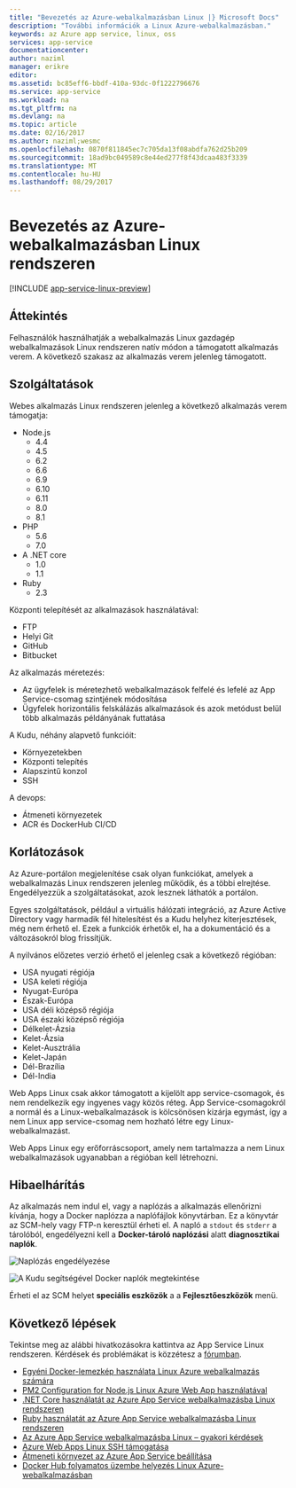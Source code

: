 ```yaml
---
title: "Bevezetés az Azure-webalkalmazásban Linux |} Microsoft Docs"
description: "További információk a Linux Azure-webalkalmazásban."
keywords: az Azure app service, linux, oss
services: app-service
documentationcenter: 
author: naziml
manager: erikre
editor: 
ms.assetid: bc85eff6-bbdf-410a-93dc-0f1222796676
ms.service: app-service
ms.workload: na
ms.tgt_pltfrm: na
ms.devlang: na
ms.topic: article
ms.date: 02/16/2017
ms.author: naziml;wesmc
ms.openlocfilehash: 0870f811845ec7c705da13f08abdfa762d25b209
ms.sourcegitcommit: 18ad9bc049589c8e44ed277f8f43dcaa483f3339
ms.translationtype: MT
ms.contentlocale: hu-HU
ms.lasthandoff: 08/29/2017
---
```

# <a name="introduction-to-azure-web-app-on-linux"></a>Bevezetés az Azure-webalkalmazásban Linux rendszeren

[!INCLUDE [app-service-linux-preview](../../includes/app-service-linux-preview.md)]

## <a name="overview"></a>Áttekintés
Felhasználók használhatják a webalkalmazás Linux gazdagép webalkalmazások Linux rendszeren natív módon a támogatott alkalmazás verem. A következő szakasz az alkalmazás verem jelenleg támogatott. 

## <a name="features"></a>Szolgáltatások
Webes alkalmazás Linux rendszeren jelenleg a következő alkalmazás verem támogatja:

* Node.js
    * 4.4
    * 4.5
    * 6.2
    * 6.6
    * 6.9
    * 6.10
    * 6.11
    * 8.0
    * 8.1
* PHP
    * 5.6
    * 7.0
* A .NET core
    * 1.0
    * 1.1
* Ruby
    * 2.3

Központi telepítését az alkalmazások használatával:

* FTP
* Helyi Git
* GitHub
* Bitbucket

Az alkalmazás méretezés:

* Az ügyfelek is méretezhető webalkalmazások felfelé és lefelé az App Service-csomag szintjének módosítása
* Ügyfelek horizontális felskálázás alkalmazások és azok metódust belül több alkalmazás példányának futtatása

A Kudu, néhány alapvető funkcióit:

* Környezetekben
* Központi telepítés
* Alapszintű konzol
* SSH

A devops:

* Átmeneti környezetek
* ACR és DockerHub CI/CD

## <a name="limitations"></a>Korlátozások
Az Azure-portálon megjelenítése csak olyan funkciókat, amelyek a webalkalmazás Linux rendszeren jelenleg működik, és a többi elrejtése. Engedélyezzük a szolgáltatásokat, azok lesznek láthatók a portálon.

Egyes szolgáltatások, például a virtuális hálózati integráció, az Azure Active Directory vagy harmadik fél hitelesítést és a Kudu helyhez kiterjesztések, még nem érhető el. Ezek a funkciók érhetők el, ha a dokumentáció és a változásokról blog frissítjük.

A nyilvános előzetes verzió érhető el jelenleg csak a következő régióban:

* USA nyugati régiója
* USA keleti régiója
* Nyugat-Európa
* Észak-Európa
* USA déli középső régiója
* USA északi középső régiója
* Délkelet-Ázsia
* Kelet-Ázsia
* Kelet-Ausztrália
* Kelet-Japán
* Dél-Brazília
* Dél-India

Web Apps Linux csak akkor támogatott a kijelölt app service-csomagok, és nem rendelkezik egy ingyenes vagy közös réteg. App Service-csomagokról a normál és a Linux-webalkalmazások is kölcsönösen kizárja egymást, így a nem Linux app service-csomag nem hozható létre egy Linux-webalkalmazást.

Web Apps Linux egy erőforráscsoport, amely nem tartalmazza a nem Linux webalkalmazások ugyanabban a régióban kell létrehozni.

## <a name="troubleshooting"></a>Hibaelhárítás ##

Az alkalmazás nem indul el, vagy a naplózás a alkalmazás ellenőrizni kívánja, hogy a Docker naplózza a naplófájlok könyvtárban. Ez a könyvtár az SCM-hely vagy FTP-n keresztül érheti el.
A napló a `stdout` és `stderr` a tárolóból, engedélyezni kell a **Docker-tároló naplózási** alatt **diagnosztikai naplók**.

![Naplózás engedélyezése][2]

![A Kudu segítségével Docker naplók megtekintése][1]

Érheti el az SCM helyet **speciális eszközök** a a **Fejlesztőeszközök** menü.

## <a name="next-steps"></a>Következő lépések
Tekintse meg az alábbi hivatkozásokra kattintva az App Service Linux rendszeren. Kérdések és problémákat is közzétesz a [fórumban](https://social.msdn.microsoft.com/forums/azure/home?forum=windowsazurewebsitespreview).

* [Egyéni Docker-lemezkép használata Linux Azure webalkalmazás számára](app-service-linux-using-custom-docker-image.md)
* [PM2 Configuration for Node.js Linux Azure Web App használatával](app-service-linux-using-nodejs-pm2.md)
* [.NET Core használatát az Azure App Service webalkalmazásba Linux rendszeren](app-service-linux-using-dotnetcore.md)
* [Ruby használatát az Azure App Service webalkalmazásba Linux rendszeren](app-service-linux-ruby-get-started.md)
* [Az Azure App Service webalkalmazásba Linux – gyakori kérdések](app-service-linux-faq.md)
* [Azure Web Apps Linux SSH támogatása](./app-service-linux-ssh-support.md)
* [Átmeneti környezet az Azure App Service beállítása](./web-sites-staged-publishing.md)
* [Docker Hub folyamatos üzembe helyezés Linux Azure-webalkalmazásban](./app-service-linux-ci-cd.md)

<!--Image references-->
[1]: ./media/app-service-linux-intro/kudu-docker-logs.png
[2]: ./media/app-service-linux-intro/logging.png